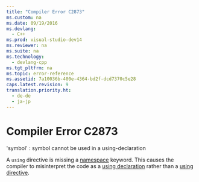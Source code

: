 ```yaml
---
title: "Compiler Error C2873"
ms.custom: na
ms.date: 09/19/2016
ms.devlang: 
  - C++
ms.prod: visual-studio-dev14
ms.reviewer: na
ms.suite: na
ms.technology: 
  - devlang-cpp
ms.tgt_pltfrm: na
ms.topic: error-reference
ms.assetid: 7a10036b-400e-4364-bd2f-dcd7370c5e28
caps.latest.revision: 9
translation.priority.ht: 
  - de-de
  - ja-jp
---
```

# Compiler Error C2873
'symbol' : symbol cannot be used in a using-declaration  
  
 A `using` directive is missing a [namespace](../vs140/namespace-Declaration.md) keyword. This causes the compiler to misinterpret the code as a [using declaration](../vs140/using-Declaration.md) rather than a [using directive](../vs140/using-Directive--C---.md).